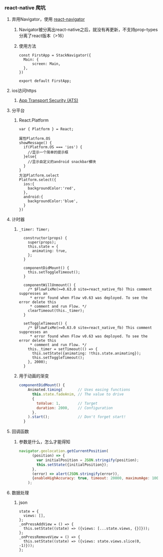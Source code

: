 ### react-native 爬坑

1. 弃用Navigator，使用 [react-navigator](https://reactnavigation.org/docs/intro/quick-start)

   1. Navigator被分离出react-native之后，就没有再更新，不支持prop-types分离了react版本（>16）

   2. 使用方法 

      ```
      const FirstApp = StackNavigator({
      	Main: {
      		screen: Main,
      	},
      })

      export default FirstApp;
      ```

2. ios访问https

   1. [App Transport Security (ATS)](https://segmentfault.com/a/1190000002933776)

3. 分平台

   1. React.Platform

      ```
      var { Platform } = React;

      属性Platform.OS
      showMessage() {
        if(Platform.OS === 'ios') {
          //显示一个简单的提示框
        }else{
          //显示自定义的android snackbar模块
        }
      }
      方法Platform.select
      Platform.select({
        ios:{
          backgroundColor:'red',
        },
        android:{
          backgroundColor:'blue',
        }
      })

      ```

4. 计时器

   1. ```
      _timer: Timer;

        constructor(props) {
          super(props);
          this.state = {
            animating: true,
          };
        }

        componentDidMount() {
          this.setToggleTimeout();
        }

        componentWillUnmount() {
          /* $FlowFixMe(>=0.63.0 site=react_native_fb) This comment suppresses an
           * error found when Flow v0.63 was deployed. To see the error delete this
           * comment and run Flow. */
          clearTimeout(this._timer);
        }

        setToggleTimeout() {
          /* $FlowFixMe(>=0.63.0 site=react_native_fb) This comment suppresses an
           * error found when Flow v0.63 was deployed. To see the error delete this
           * comment and run Flow. */
          this._timer = setTimeout(() => {
            this.setState({animating: !this.state.animating});
            this.setToggleTimeout();
          }, 2000);
        }
      ```

   2. 用于动画的渐变

      ```js
      componentDidMount() {
          Animated.timing(       // Uses easing functions
            this.state.fadeAnim, // The value to drive
            {
              toValue: 1,        // Target
              duration: 2000,    // Configuration
            },
          ).start();             // Don't forget start!
        }
      ```


5. 回调函数

   1. 参数是什么，怎么才能得知

      ```js
      navigator.geolocation.getCurrentPosition(
            (position) => {
              var initialPosition = JSON.stringify(position);
              this.setState({initialPosition});
            },
            (error) => alert(JSON.stringify(error)),
            {enableHighAccuracy: true, timeout: 20000, maximumAge: 1000}
          );
      ```

6. 数据处理

   1. json

      ```
      state = {
      	views: [],
      };
      _onPressAddView = () => {
      	this.setState((state) => ({views: [...state.views, {}]}));
      };
      _onPressRemoveView = () => {
      	this.setState((state) => ({views: state.views.slice(0, -1)}));
      };
      ```

      ​